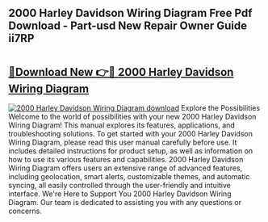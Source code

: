 ## 2000 Harley Davidson Wiring Diagram Free Pdf Download - Part-usd New Repair Owner Guide ii7RP

# <h2><a href="http://dfqksga.blite.top/?on=2000+Harley+Davidson+Wiring+Diagram">🔗Download New 👉🔴 2000 Harley Davidson Wiring Diagram</a></h2>

[![2000 Harley Davidson Wiring Diagram download](https://i.imgur.com/lujVjoI.png)](http://dfqksga.blite.top/?on=2000+Harley+Davidson+Wiring+Diagram)
Explore the Possibilities Welcome to the world of possibilities with your new 2000 Harley Davidson Wiring Diagram! This manual explores its features, applications, and troubleshooting solutions. To get started with your 2000 Harley Davidson Wiring Diagram, please read this user manual carefully before use. It includes detailed instructions for product setup, as well as information on how to use its various features and capabilities. 2000 Harley Davidson Wiring Diagram offers users an extensive range of advanced features, including geolocation, smart alerts, customizable themes, and automatic syncing, all easily controlled through the user-friendly and intuitive interface. We're Here to Support You 2000 Harley Davidson Wiring Diagram. Our team is dedicated to assisting you with any questions or concerns.
